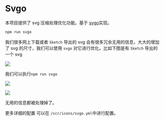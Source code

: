 # Svgo <Badge text="v3.9.0+"/>

本项目提供了 svg 压缩处理优化功能。基于 [svgo](https://github.com/svg/svgo)实现。

```bash
npm run svgo
```

我们很多网上下载或者 `Sketch` 导出的 svg 会有很多冗余无用的信息，大大的增加了 svg 的尺寸，我们可以使用 `svgo` 对它进行优化。比如下图是有 `Sketch` 导出的一个 svg

![](https://panjiachen.gitee.io/gitee-cdn/vue-element-admin-site/333edb6b-4b95-42f8-aa60-b8f42e516b52.jpg)

我们可以执行`npm run svgo`

![](https://panjiachen.gitee.io/gitee-cdn/vue-element-admin-site/e7b1324e-cd67-4306-aebf-f659bcc433cf.jpg)

![](https://panjiachen.gitee.io/gitee-cdn/vue-element-admin-site/006c4bb5-b2d1-447d-a1c9-a912cf5dee47.jpg)

无用的信息都被处理掉了。

更多详细的配置 可以在 `/scr/icons/svgo.yml`中进行配置。
